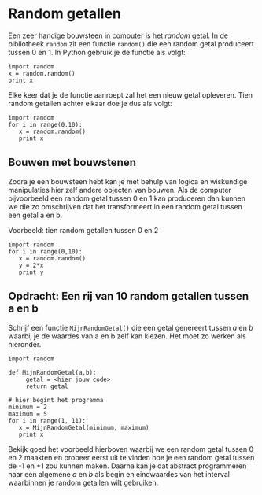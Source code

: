 # Random getallen

Een zeer handige bouwsteen in computer is het *random* getal. In de bibliotheek `random` zit een functie `random()` die een random getal produceert tussen 0 en 1. In Python gebruik je de functie als volgt:

    import random 
    x = random.random()
    print x

Elke keer dat je de functie aanroept zal het een nieuw getal opleveren. Tien random getallen achter elkaar doe je dus als volgt:

    import random 
    for i in range(0,10):
       x = random.random()
       print x

## Bouwen met bouwstenen

Zodra je een bouwsteen hebt kan je met behulp van logica en wiskundige manipulaties hier zelf andere objecten van bouwen. Als de computer bijvoorbeeld een random getal tussen 0 en 1 kan produceren dan kunnen we die zo omschrijven dat het transformeert in een random getal tussen een getal a en b.

Voorbeeld: tien random getallen tussen 0 en 2

    import random 
    for i in range(0,10):
       x = random.random()
       y = 2*x
       print y

## Opdracht: Een rij van 10 random getallen tussen a en b

Schrijf een functie `MijnRandomGetal()` die een getal genereert tussen *a* en *b* waarbij je de waardes van a en b zelf kan kiezen. Het moet zo werken als hieronder.

    import random 

    def MijnRandomGetal(a,b):
         getal = <hier jouw code>           
         return getal
     
    # hier begint het programma
    minimum = 2
	maximum = 5
    for i in range(1, 11):
       x = MijnRandomGetal(minimum, maximum)
       print x

Bekijk goed het voorbeeld hierboven waarbij we een random getal tussen 0 en 2 maakten en probeer eerst uit te vinden hoe je een random getal tussen de -1 en +1 zou kunnen maken. Daarna kan je dat abstract programmeren naar een algemene *a* en *b* als begin en eindwaardes van het interval waarbinnen je random getallen wilt gebruiken.

